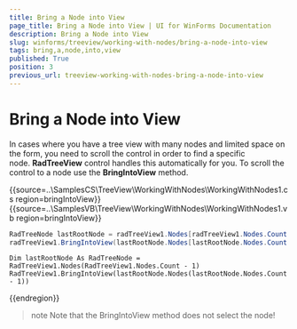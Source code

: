 ```yaml
---
title: Bring a Node into View
page_title: Bring a Node into View | UI for WinForms Documentation
description: Bring a Node into View
slug: winforms/treeview/working-with-nodes/bring-a-node-into-view
tags: bring,a,node,into,view
published: True
position: 3
previous_url: treeview-working-with-nodes-bring-a-node-into-view
---
```


# Bring a Node into View


In cases where you have a tree view with many nodes and limited space on the form, you need to scroll the control in order to find a specific node. __RadTreeView__ control handles this automatically for you. To scroll the control to a node use the __BringIntoView__ method.

{{source=..\SamplesCS\TreeView\WorkingWithNodes\WorkingWithNodes1.cs region=bringIntoView}} 
{{source=..\SamplesVB\TreeView\WorkingWithNodes\WorkingWithNodes1.vb region=bringIntoView}} 

````C#
RadTreeNode lastRootNode = radTreeView1.Nodes[radTreeView1.Nodes.Count - 1];
radTreeView1.BringIntoView(lastRootNode.Nodes[lastRootNode.Nodes.Count - 1]);

````
````VB.NET
Dim lastRootNode As RadTreeNode = RadTreeView1.Nodes(RadTreeView1.Nodes.Count - 1)
RadTreeView1.BringIntoView(lastRootNode.Nodes(lastRootNode.Nodes.Count - 1))

````

{{endregion}}

>note Note that the BringIntoView method does not select the node!
>

